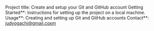 Project title: Create and setup your Git and GitHub account
Getting Started**: Instructions for setting up the project on a local machine.
Usage**: Creating and setting up Git and GitHub accounts
Contact**: judyogachi@gmail.coxm

